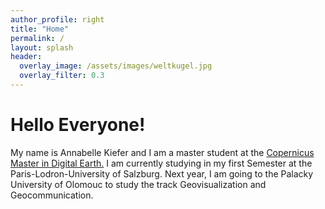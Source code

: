 ```yaml
---
author_profile: right
title: "Home"
permalink: /
layout: splash
header:
  overlay_image: /assets/images/weltkugel.jpg
  overlay_filter: 0.3
---
```


# Hello Everyone!

My name is Annabelle Kiefer and I am a master student at the [Copernicus Master in Digital Earth.](https://master-cde.eu/)
  I am currently studying in my first Semester at the Paris-Lodron-University of Salzburg. Next year, I am going to the Palacky University of Olomouc to study 
the track Geovisualization and Geocommunication.
